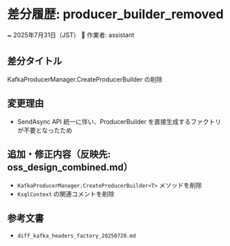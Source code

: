 # 差分履歴: producer_builder_removed

🗕 2025年7月31日（JST）
🧐 作業者: assistant

## 差分タイトル
KafkaProducerManager.CreateProducerBuilder<T> の削除

## 変更理由
- SendAsync API 統一に伴い、ProducerBuilder を直接生成するファクトリが不要となったため

## 追加・修正内容（反映先: oss_design_combined.md）
- `KafkaProducerManager.CreateProducerBuilder<T>` メソッドを削除
- `KsqlContext` の関連コメントを削除

## 参考文書
- `diff_kafka_headers_factory_20250720.md`
